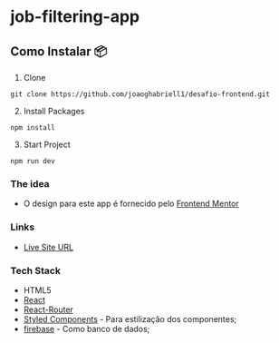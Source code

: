 # job-filtering-app

## **Como Instalar 📦**

1. Clone

```
git clone https://github.com/joaoghabriell1/desafio-frontend.git
```

2. Install Packages

```
npm install
```

3. Start Project

```
npm run dev
```

### The idea

- O design para este app é fornecido pelo [Frontend Mentor](https://www.frontendmentor.io/challenges/devjobs-web-app-HuvC_LP4l)

### Links

- [Live Site URL](https://job-filtering-app-portf.netlify.app/)

### Tech Stack

- HTML5
- [React](https://reactjs.org/)
- [React-Router](https://reactjs.org/)
- [Styled Components](https://styled-components.com/) - Para estilização dos componentes;
- [firebase](https://firebase.google.com/) - Como banco de dados;
